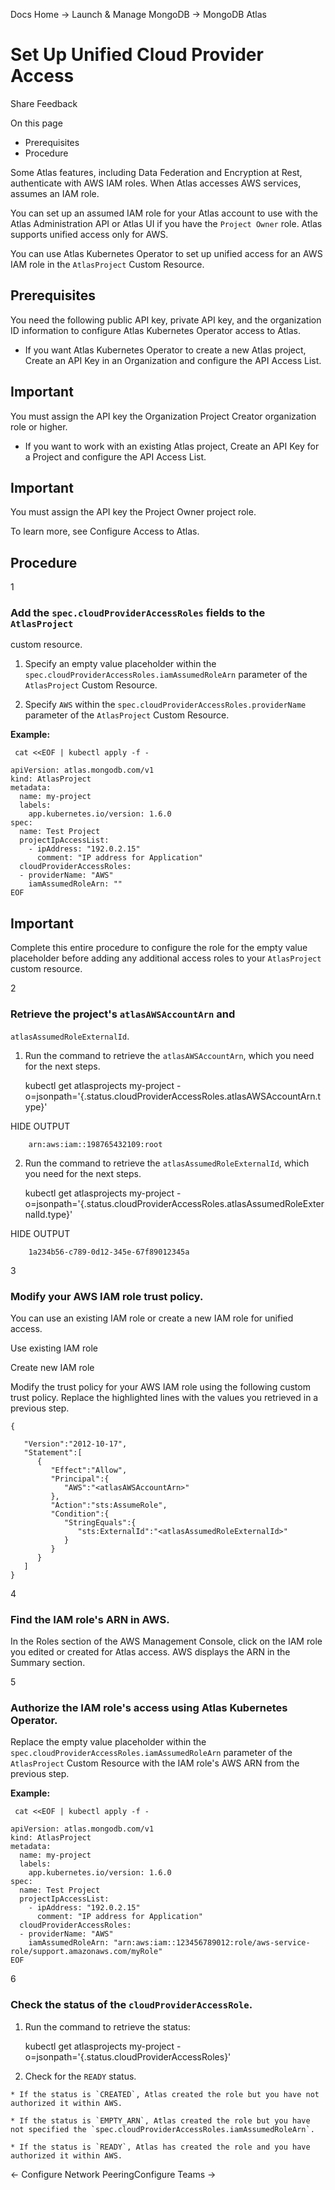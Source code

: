 Docs Home → Launch & Manage MongoDB → MongoDB Atlas

# Set Up Unified Cloud Provider Access

Share Feedback

On this page

  * Prerequisites
  * Procedure

Some Atlas features, including Data Federation and Encryption at Rest,
authenticate with AWS IAM roles. When Atlas accesses AWS services, assumes an
IAM role.

You can set up an assumed IAM role for your Atlas account to use with the
Atlas Administration API or Atlas UI if you have the `Project Owner` role.
Atlas supports unified access only for AWS.

You can use Atlas Kubernetes Operator to set up unified access for an AWS IAM
role in the `AtlasProject` Custom Resource.

## Prerequisites

You need the following public API key, private API key, and the organization
ID information to configure Atlas Kubernetes Operator access to Atlas.

  * If you want Atlas Kubernetes Operator to create a new Atlas project, Create an API Key in an Organization and configure the API Access List.

## Important

You must assign the API key the Organization Project Creator organization role
or higher.

  * If you want to work with an existing Atlas project, Create an API Key for a Project and configure the API Access List.

## Important

You must assign the API key the Project Owner project role.

To learn more, see Configure Access to Atlas.

## Procedure

1

### Add the `spec.cloudProviderAccessRoles` fields to the `AtlasProject`
custom resource.

  1. Specify an empty value placeholder within the `spec.cloudProviderAccessRoles.iamAssumedRoleArn` parameter of the `AtlasProject` Custom Resource.

  2. Specify `AWS` within the `spec.cloudProviderAccessRoles.providerName` parameter of the `AtlasProject` Custom Resource.

 **Example:**

    
    
     cat <<EOF | kubectl apply -f -  
      
    apiVersion: atlas.mongodb.com/v1  
    kind: AtlasProject  
    metadata:  
      name: my-project  
      labels:  
        app.kubernetes.io/version: 1.6.0  
    spec:  
      name: Test Project  
      projectIpAccessList:  
        - ipAddress: "192.0.2.15"  
          comment: "IP address for Application"  
      cloudProviderAccessRoles:  
      - providerName: "AWS"  
        iamAssumedRoleArn: ""  
    EOF  
  
## Important

Complete this entire procedure to configure the role for the empty value
placeholder before adding any additional access roles to your `AtlasProject`
custom resource.

2

### Retrieve the project's `atlasAWSAccountArn` and
`atlasAssumedRoleExternalId`.

  1. Run the command to retrieve the `atlasAWSAccountArn`, which you need for the next steps.
    
        kubectl get atlasprojects my-project -o=jsonpath='{.status.cloudProviderAccessRoles.atlasAWSAccountArn.type}'  
      
  
HIDE OUTPUT

    
        arn:aws:iam::198765432109:root  
      
  
  2. Run the command to retrieve the `atlasAssumedRoleExternalId`, which you need for the next steps.
    
        kubectl get atlasprojects my-project -o=jsonpath='{.status.cloudProviderAccessRoles.atlasAssumedRoleExternalId.type}'  
      
  
HIDE OUTPUT

    
        1a234b56-c789-0d12-345e-67f89012345a  
      
  

3

### Modify your AWS IAM role trust policy.

You can use an existing IAM role or create a new IAM role for unified access.

Use existing IAM role

Create new IAM role

Modify the trust policy for your AWS IAM role using the following custom trust
policy. Replace the highlighted lines with the values you retrieved in a
previous step.

    
    
    {  
      
       "Version":"2012-10-17",  
       "Statement":[  
          {  
             "Effect":"Allow",  
             "Principal":{  
                "AWS":"<atlasAWSAccountArn>"  
             },  
             "Action":"sts:AssumeRole",  
             "Condition":{  
                "StringEquals":{  
                   "sts:ExternalId":"<atlasAssumedRoleExternalId>"  
                }  
             }  
          }  
       ]  
    }  
  
4

### Find the IAM role's ARN in AWS.

In the Roles section of the AWS Management Console, click on the IAM role you
edited or created for Atlas access. AWS displays the ARN in the Summary
section.

5

### Authorize the IAM role's access using Atlas Kubernetes Operator.

Replace the empty value placeholder within the
`spec.cloudProviderAccessRoles.iamAssumedRoleArn` parameter of the
`AtlasProject` Custom Resource with the IAM role's AWS ARN from the previous
step.

 **Example:**

    
    
     cat <<EOF | kubectl apply -f -  
      
    apiVersion: atlas.mongodb.com/v1  
    kind: AtlasProject  
    metadata:  
      name: my-project  
      labels:  
        app.kubernetes.io/version: 1.6.0  
    spec:  
      name: Test Project  
      projectIpAccessList:  
        - ipAddress: "192.0.2.15"  
          comment: "IP address for Application"  
      cloudProviderAccessRoles:  
      - providerName: "AWS"  
        iamAssumedRoleArn: "arn:aws:iam::123456789012:role/aws-service-role/support.amazonaws.com/myRole"  
    EOF  
  
6

### Check the status of the `cloudProviderAccessRole`.

  1. Run the command to retrieve the status:
    
        kubectl get atlasprojects my-project -o=jsonpath='{.status.cloudProviderAccessRoles}'  
      
  
  2. Check for the `READY` status.

    * If the status is `CREATED`, Atlas created the role but you have not authorized it within AWS.

    * If the status is `EMPTY_ARN`, Atlas created the role but you have not specified the `spec.cloudProviderAccessRoles.iamAssumedRoleArn`.

    * If the status is `READY`, Atlas has created the role and you have authorized it within AWS.

← Configure Network PeeringConfigure Teams →

